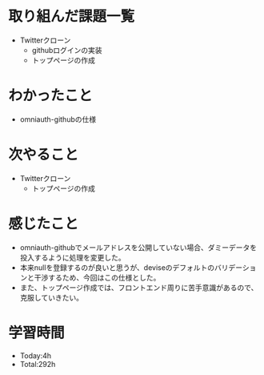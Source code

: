 # 取り組んだ課題一覧
- Twitterクローン
  - githubログインの実装
  - トップページの作成
  
# わかったこと
- omniauth-githubの仕様
   
# 次やること
- Twitterクローン
  - トップページの作成

# 感じたこと
- omniauth-githubでメールアドレスを公開していない場合、ダミーデータを投入するように処理を変更した。
- 本来nullを登録するのが良いと思うが、deviseのデフォルトのバリデーションと干渉するため、今回はこの仕様とした。
- また、トップページ作成では、フロントエンド周りに苦手意識があるので、克服していきたい。

# 学習時間
- Today:4h
- Total:292h
